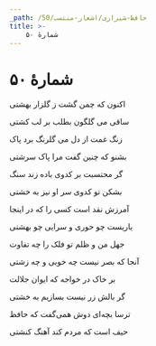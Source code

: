 ```yaml
---
_path: /حافظ-شیرازی/اشعار-منتسب/50
title: >-
    شمارهٔ ۵۰
---
```

# شمارهٔ ۵۰

<div class="b" id="bn1"><div class="m1"><p>اکنون که چمن گشت ز گلزار بهشتی</p></div>
<div class="m2"><p>ساقی می گلگون بطلب بر لب کشتی</p></div></div>
<div class="b" id="bn2"><div class="m1"><p>زنگ غمت از دل می گلرنگ برد پاک</p></div>
<div class="m2"><p>بشنو که چنین گفت مرا پاک سرشتی</p></div></div>
<div class="b" id="bn3"><div class="m1"><p>گر محتسبت بر کدوی باده زند سنگ</p></div>
<div class="m2"><p>بشکن تو کدوی سر او نیز به خشتی</p></div></div>
<div class="b" id="bn4"><div class="m1"><p>آمرزش نقد است کسی را که در اینجا</p></div>
<div class="m2"><p>یاریست چو حوری و سرایی چو بهشتی</p></div></div>
<div class="b" id="bn5"><div class="m1"><p>جهل من و ظلم تو فلک را چه تفاوت</p></div>
<div class="m2"><p>آنجا که بصر نیست چه خوبی و چه زشتی</p></div></div>
<div class="b" id="bn6"><div class="m1"><p>بر خاک در خواجه که ایوان جلالت</p></div>
<div class="m2"><p>گر بالش زر نیست بسازیم به خشتی</p></div></div>
<div class="b" id="bn7"><div class="m1"><p>ترسا بچه‌ای دوش همی‌گفت که حافظ</p></div>
<div class="m2"><p>حیف است که مردم کند آهنگ کنشتی</p></div></div>
